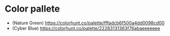 # Color pallete

- (Nature Green) https://colorhunt.co/palette/fffadcb6f500a4dd0098cd00
- (Cyber Blue) https://colorhunt.co/palette/22283131363f76abaeeeeeee
